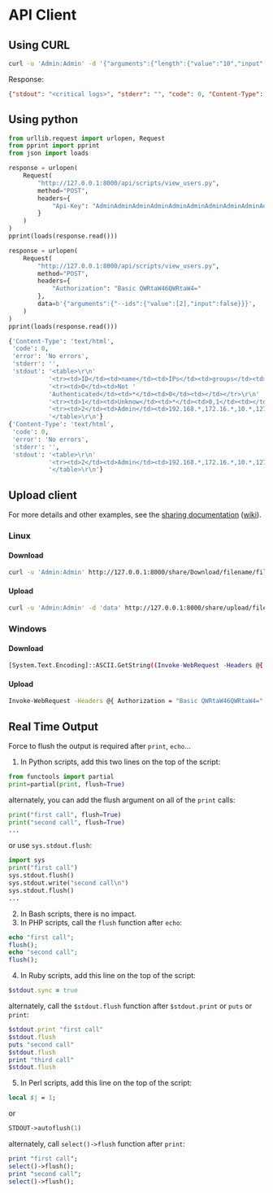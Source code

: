 # API Client

## Using CURL

```bash
curl -u 'Admin:Admin' -d '{"arguments":{"length":{"value":"10","input":false},"CRITICAL":{"value":true,"input":false}}}' http://127.0.0.1:8000/api/scripts/log_viewer.py
```

Response:
```json
{"stdout": "<critical logs>", "stderr": "", "code": 0, "Content-Type": "text/plain", "error": "No errors"}
```

## Using python

```python
from urllib.request import urlopen, Request
from pprint import pprint
from json import loads

response = urlopen(
    Request(
        "http://127.0.0.1:8000/api/scripts/view_users.py",
        method="POST",
        headers={
            "Api-Key": "AdminAdminAdminAdminAdminAdminAdminAdminAdminAdminAdminAdminAdminAdminAdminAdminAdminAdminAdminAdminAdminAdminAdminAdminAdminAdminAdminAdminAdminAdminAdminAdmin",
        }
    )
)
pprint(loads(response.read()))

response = urlopen(
    Request(
        "http://127.0.0.1:8000/api/scripts/view_users.py", 
        method="POST", 
        headers={
            "Authorization": "Basic QWRtaW46QWRtaW4="
        },
        data=b'{"arguments":{"--ids":{"value":[2],"input":false}}}',
    )
)
pprint(loads(response.read()))
```

```python
{'Content-Type': 'text/html',
 'code': 0,
 'error': 'No errors',
 'stderr': '',
 'stdout': '<table>\r\n'
           '<tr><td>ID</td><td>name</td><td>IPs</td><td>groups</td><td>apikey</td></tr>\r\n'
           '<tr><td>0</td><td>Not '
           'Authenticated</td><td>*</td><td>0</td><td></td></tr>\r\n'
           '<tr><td>1</td><td>Unknow</td><td>*</td><td>0,1</td><td></td></tr>\r\n'
           '<tr><td>2</td><td>Admin</td><td>192.168.*,172.16.*,10.*,127.0.*</td><td>50,1000</td><td>AdminAdminAdminAdminAdminAdminAdminAdminAdminAdminAdminAdminAdminAdminAdminAdminAdminAdminAdminAdminAdminAdminAdminAdminAdminAdminAdminAdminAdminAdminAdminAdmin</td></tr>\r\n'
           '</table>\r\n'}
{'Content-Type': 'text/html',
 'code': 0,
 'error': 'No errors',
 'stderr': '',
 'stdout': '<table>\r\n'
           '<tr><td>2</td><td>Admin</td><td>192.168.*,172.16.*,10.*,127.0.*</td><td>50,1000</td><td>AdminAdminAdminAdminAdminAdminAdminAdminAdminAdminAdminAdminAdminAdminAdminAdminAdminAdminAdminAdminAdminAdminAdminAdminAdminAdminAdminAdminAdminAdminAdminAdmin</td></tr>\r\n'
           '</table>\r\n'}
```

## Upload client

For more details and other examples, see the [sharing documentation](https://webscripts.readthedocs.io/en/latest/File_Share/) ([wiki](https://github.com/mauricelambert/WebScripts/wiki/File-Share)).

### Linux

#### Download
```bash
curl -u 'Admin:Admin' http://127.0.0.1:8000/share/Download/filename/file.extension --output - | gzip -d > file.extension
```

#### Upload
```bash
curl -u 'Admin:Admin' -d 'data' http://127.0.0.1:8000/share/upload/file.extension
```

### Windows

#### Download
```bash
[System.Text.Encoding]::ASCII.GetString((Invoke-WebRequest -Headers @{ Authorization = "Basic QWRtaW46QWRtaW4=" } -Uri "http://127.0.0.1:8000/share/Download/filename/file.extension").Content) | Out-File -FilePath .\file.extension
```

#### Upload
```bash
Invoke-WebRequest -Headers @{ Authorization = "Basic QWRtaW46QWRtaW4=" } -Method 'Post' -Body 'data' -Uri http://127.0.0.1:8000/share/upload/file.extension
```

## Real Time Output

Force to flush the output is required after `print`, `echo`...

1. In Python scripts, add this two lines on the top of the script:

```python
from functools import partial
print=partial(print, flush=True)
```

alternately, you can add the flush argument on all of the `print` calls:

```python
print("first call", flush=True)
print("second call", flush=True)
...
```

or use `sys.stdout.flush`:

```python
import sys
print("first call")
sys.stdout.flush()
sys.stdout.write("second call\n")
sys.stdout.flush()
...
```

2. In Bash scripts, there is no impact.
3. In PHP scripts, call the `flush` function after `echo`:

```php
echo "first call";
flush();
echo "second call";
flush();
```

4. In Ruby scripts, add this line on the top of the script:

```ruby
$stdout.sync = true
```

alternately, call the `$stdout.flush` function after `$stdout.print` or `puts` or `print`:

```ruby
$stdout.print "first call"
$stdout.flush
puts "second call"
$stdout.flush
print "third call"
$stdout.flush
```

5. In Perl scripts, add this line on the top of the script:

```perl
local $| = 1;
```

or

```perl
STDOUT->autoflush(1)
```

alternately, call `select()->flush` function after `print`:

```perl
print "first call";
select()->flush();
print "second call";
select()->flush();
```